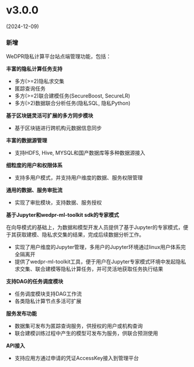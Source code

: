 # v3.0.0
(2024-12-09)

### 新增

WeDPR隐私计算平台站点端管理功能，包括：

**丰富的隐私计算任务支持**
- 多方(>=2)隐私求交集
- 匿踪查询任务
- 多方(>=2)联合建模任务(SecureBoost, SecureLR)
- 多方(>2)数据联合分析任务(隐私SQL, 隐私Python)

**基于区块链灵活可扩展的多方同步模块**

- 基于区块链进行跨机构元数据信息同步

**丰富的数据源管理**

- 支持HDFS, Hive, MYSQL和国产数据库等多种数据源接入

**细粒度的用户和权限体系**

- 支持多用户模式，并支持用户维度的数据、服务权限管理

**通用的数据、服务审批流**

- 实现了审批模块，支持数据、服务授权


**基于Jupyter和wedpr-ml-toolkit sdk的专家模式**

在向导模式的基础上，为数据和模型开发人员提供了基于Jupyter的专家模式，便于其获取建模、隐私求交集的结果，完成后续数据分析工作。

- 实现了用户维度的Jupyter管理，多用户的Jupyter环境通过linux用户体系完全隔离开
- 提供了wedpr-ml-toolkit工具，便于用户在Jupyter专家模式环境中发起隐私求交集、联合建模等隐私计算任务，并可灵活地获取任务执行结果


**支持DAG的任务调度模块**

- 任务调度模块支持DAG工作流
- 各类隐私计算节点多活可扩展


**服务发布功能**

- 数据集可发布为匿踪查询服务，供授权的用户或机构查询
- 联合建模训练过程中产生的模型可发布为服务，供联合预测使用

**API接入**

- 支持应用方通过申请的凭证AccessKey接入到管理平台
